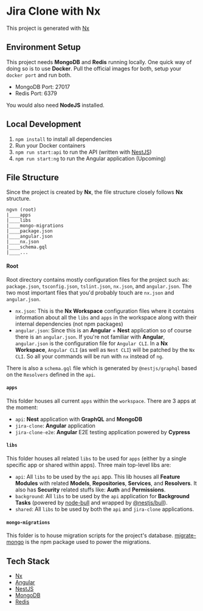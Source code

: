 # Jira Clone with Nx

This project is generated with [Nx](https://nx.dev)

## Environment Setup

This project needs **MongoDB** and **Redis** running locally. One quick way of doing so is to use **Docker**. Pull the official images for both, setup your `docker port` and run both.

- MongoDB Port: 27017
- Redis Port: 6379

You would also need **NodeJS** installed.

## Local Development

1. `npm install` to install all dependencies
2. Run your Docker containers
3. `npm run start:api` to run the API (written with [NestJS](https://nestjs.com))
4. `npm run start:ng` to run the Angular application (Upcoming)

## File Structure

Since the project is created by **Nx**, the file structure closely follows **Nx** structure.

```
ngvn (root)
|____apps
|____libs
|____mongo-migrations
|____package.json
|____angular.json
|____nx.json
|____schema.gql
|____...
```

#### Root

Root directory contains mostly configuration files for the project such as: `package.json`, `tsconfig.json`, `tslint.json`, `nx.json`, and `angular.json`. The two most important files that
you'd probably touch are `nx.json` and `angular.json`.

- `nx.json`: This is the **Nx Workspace** configuration files where it contains information about all the `libs` and `apps` in the workspace along with their internal dependencies (not npm packages)
- `angular.json`: Since this is an **Angular** + **Nest** application so of course there is an `angular.json`. If you're not familiar with **Angular**, `angular.json` is the configuration file for
  `Angular CLI`. In a **Nx Workspace**, `Angular CLI` (as well as `Nest CLI`) will be patched by the `Nx CLI`. So all your commands will be run with `nx` instead of `ng`.

There is also a `schema.gql` file which is generated by `@nestjs/graphql` based on the `Resolvers` defined in the `api`.

#### `apps`

This folder houses all current `apps` within the `workspace`. There are 3 apps at the moment:

- `api`: **Nest** application with **GraphQL** and **MongoDB**
- `jira-clone`: **Angular** application
- `jira-clone-e2e`: **Angular** E2E testing application powered by **Cypress**

#### `libs`

This folder houses all related `libs` to be used for `apps` (either by a single specific app or shared within apps). Three main top-level libs are:

- `api`: All `libs` to be used by the `api` app. This lib houses all **Feature Modules** with related **Models**, **Repositories**, **Services**, and **Resolvers**. It also has **Security** related
  stuffs like: **Auth** and **Permissions**.
- `background`: All `libs` to be used by the `api` application for **Background Tasks** (powered by [node-bull](https://optimalbits.github.io/bull/)
  and wrapped by [@nestjs/bull](https://github.com/nestjs/bull)).
- `shared`: All `libs` to be used by both the `api` and `jira-clone` applications.

#### `mongo-migrations`

This folder is to house migration scripts for the project's database. [migrate-mongo](https://www.npmjs.com/package/migrate-mongo) is the npm package used to power the migrations.

## Tech Stack

- [Nx](https://nx.dev)
- [Angular](https://angular.io)
- [NestJS](https://nestjs.com)
- [MongoDB](https://www.mongodb.com/)
- [Redis](https://redis.io/)
